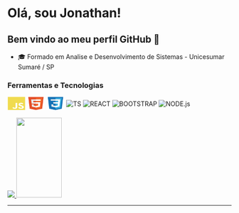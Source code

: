 # Olá, sou Jonathan!

## Bem vindo ao meu perfil GitHub 👋
- 🎓 Formado em Analise e Desenvolvimento de Sistemas - Unicesumar Sumaré / SP

### Ferramentas e Tecnologias
<div style="display: inline_block">
  <img align="center" alt="Js" height="30" width="40" src="https://raw.githubusercontent.com/devicons/devicon/master/icons/javascript/javascript-plain.svg">
  <img align="center" alt="HTML" height="30" width="40" src="https://raw.githubusercontent.com/devicons/devicon/master/icons/html5/html5-original.svg">
  <img align="center" alt="CSS" height="30" width="40" src="https://raw.githubusercontent.com/devicons/devicon/master/icons/css3/css3-original.svg">
  <img align="center" alt="TS" height="30" width="40" src="https://cdn.jsdelivr.net/gh/devicons/devicon/icons/typescript/typescript-original.svg" />
  <img align="center" alt="REACT" height="30" width="40" src="https://cdn.jsdelivr.net/gh/devicons/devicon/icons/react/react-original.svg" />
  <img align="center" alt="BOOTSTRAP" height="30" width="40" src="https://cdn.jsdelivr.net/gh/devicons/devicon/icons/bootstrap/bootstrap-original.svg" />
  <img align="center" alt="NODE.js" height="30" width="40" src="https://cdn.jsdelivr.net/gh/devicons/devicon/icons/nodejs/nodejs-original.svg" />          
</div>
<br/>

<div style={{display: 'flex'}}>
  <a href="https://github.com/jonathanBenedito">
  <img height="180em" src="https://github-readme-stats.vercel.app/api/top-langs/?username=jonathanBenedito&layout=compact&theme=github_dark"/>
  <img height="180em" width="45%" src="https://github-readme-stats.vercel.app/api?username=jonathanBenedito&show_icons=true&theme=github_dark&include_all_commits=true&count_private=true"/>
</div>
  
---
